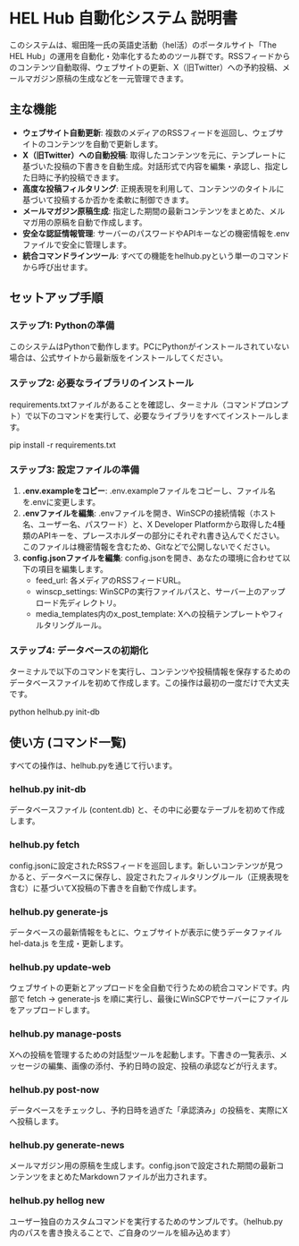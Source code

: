 # **HEL Hub 自動化システム 説明書**

このシステムは、堀田隆一氏の英語史活動（hel活）のポータルサイト「The HEL Hub」の運用を自動化・効率化するためのツール群です。RSSフィードからのコンテンツ自動取得、ウェブサイトの更新、X（旧Twitter）への予約投稿、メールマガジン原稿の生成などを一元管理できます。

## **主な機能**

* **ウェブサイト自動更新**: 複数のメディアのRSSフィードを巡回し、ウェブサイトのコンテンツを自動で更新します。  
* **X（旧Twitter）への自動投稿**: 取得したコンテンツを元に、テンプレートに基づいた投稿の下書きを自動生成。対話形式で内容を編集・承認し、指定した日時に予約投稿できます。  
* **高度な投稿フィルタリング**: 正規表現を利用して、コンテンツのタイトルに基づいて投稿するか否かを柔軟に制御できます。  
* **メールマガジン原稿生成**: 指定した期間の最新コンテンツをまとめた、メルマガ用の原稿を自動で作成します。  
* **安全な認証情報管理**: サーバーのパスワードやAPIキーなどの機密情報を.envファイルで安全に管理します。  
* **統合コマンドラインツール**: すべての機能をhelhub.pyという単一のコマンドから呼び出せます。

## **セットアップ手順**

### **ステップ1: Pythonの準備**

このシステムはPythonで動作します。PCにPythonがインストールされていない場合は、公式サイトから最新版をインストールしてください。

### **ステップ2: 必要なライブラリのインストール**

requirements.txtファイルがあることを確認し、ターミナル（コマンドプロンプト）で以下のコマンドを実行して、必要なライブラリをすべてインストールします。

pip install \-r requirements.txt

### **ステップ3: 設定ファイルの準備**

1. **.env.exampleをコピー**: .env.exampleファイルをコピーし、ファイル名を.envに変更します。  
2. **.envファイルを編集**: .envファイルを開き、WinSCPの接続情報（ホスト名、ユーザー名、パスワード）と、X Developer Platformから取得した4種類のAPIキーを、プレースホルダーの部分にそれぞれ書き込んでください。このファイルは機密情報を含むため、Gitなどで公開しないでください。  
3. **config.jsonファイルを編集**: config.jsonを開き、あなたの環境に合わせて以下の項目を編集します。  
   * feed\_url: 各メディアのRSSフィードURL。  
   * winscp\_settings: WinSCPの実行ファイルパスと、サーバー上のアップロード先ディレクトリ。  
   * media\_templates内のx\_post\_template: Xへの投稿テンプレートやフィルタリングルール。

### **ステップ4: データベースの初期化**

ターミナルで以下のコマンドを実行し、コンテンツや投稿情報を保存するためのデータベースファイルを初めて作成します。この操作は最初の一度だけで大丈夫です。

python helhub.py init-db

## **使い方 (コマンド一覧)**

すべての操作は、helhub.pyを通じて行います。

### **helhub.py init-db**

データベースファイル (content.db) と、その中に必要なテーブルを初めて作成します。

### **helhub.py fetch**

config.jsonに設定されたRSSフィードを巡回します。新しいコンテンツが見つかると、データベースに保存し、設定されたフィルタリングルール（正規表現を含む）に基づいてX投稿の下書きを自動で作成します。

### **helhub.py generate-js**

データベースの最新情報をもとに、ウェブサイトが表示に使うデータファイル hel-data.js を生成・更新します。

### **helhub.py update-web**

ウェブサイトの更新とアップロードを全自動で行うための統合コマンドです。内部で fetch → generate-js を順に実行し、最後にWinSCPでサーバーにファイルをアップロードします。

### **helhub.py manage-posts**

Xへの投稿を管理するための対話型ツールを起動します。下書きの一覧表示、メッセージの編集、画像の添付、予約日時の設定、投稿の承認などが行えます。

### **helhub.py post-now**

データベースをチェックし、予約日時を過ぎた「承認済み」の投稿を、実際にXへ投稿します。

### **helhub.py generate-news**

メールマガジン用の原稿を生成します。config.jsonで設定された期間の最新コンテンツをまとめたMarkdownファイルが出力されます。

### **helhub.py hellog new**

ユーザー独自のカスタムコマンドを実行するためのサンプルです。（helhub.py内のパスを書き換えることで、ご自身のツールを組み込めます）